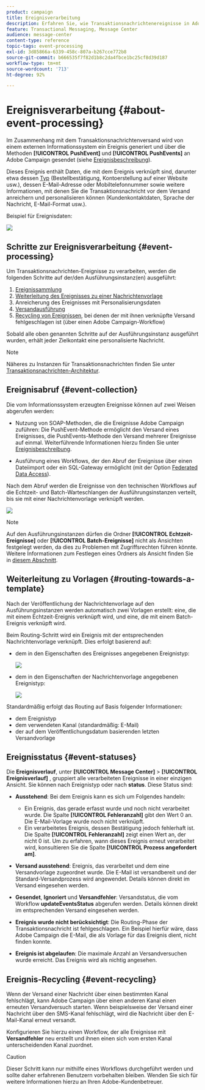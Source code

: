 ```yaml
---
product: campaign
title: Ereignisverarbeitung
description: Erfahren Sie, wie Transaktionsnachrichtenereignisse in Adobe Campaign Classic verarbeitet werden
feature: Transactional Messaging, Message Center
audience: message-center
content-type: reference
topic-tags: event-processing
exl-id: 3d85866a-6339-458c-807a-b267cce772b8
source-git-commit: b666535f7f82d1b8c2da4fbce1bc25cf8d39d187
workflow-type: tm+mt
source-wordcount: '713'
ht-degree: 92%

---
```


# Ereignisverarbeitung {#about-event-processing}



Im Zusammenhang mit dem Transaktionsnachrichtenversand wird von einem externen Informationssystem ein Ereignis generiert und über die Methoden **[!UICONTROL PushEvent]** und **[!UICONTROL PushEvents]** an Adobe Campaign gesendet (siehe [Ereignisbeschreibung](../../message-center/using/event-description.md)).

Dieses Ereignis enthält Daten, die mit dem Ereignis verknüpft sind, darunter etwa dessen [Typ](../../message-center/using/creating-event-types.md) (Bestellbestätigung, Kontoerstellung auf einer Website usw.), dessen E-Mail-Adresse oder Mobiltelefonnummer sowie weitere Informationen, mit denen Sie die Transaktionsnachricht vor dem Versand anreichern und personalisieren können (Kundenkontaktdaten, Sprache der Nachricht, E-Mail-Format usw.).

Beispiel für Ereignisdaten:

![](assets/messagecenter_events_request_001.png)

## Schritte zur Ereignisverarbeitung {#event-processing}

Um Transaktionsnachrichten-Ereignisse zu verarbeiten, werden die folgenden Schritte auf der/den Ausführungsinstanz(en) ausgeführt:

1. [Ereignissammlung](#event-collection)
1. [Weiterleitung des Ereignisses zu einer Nachrichtenvorlage](#routing-towards-a-template)
1. Anreicherung des Ereignisses mit Personalisierungsdaten
1. [Versandausführung](../../message-center/using/delivery-execution.md)
1. [Recycling von Ereignissen](#event-recycling), bei denen der mit ihnen verknüpfte Versand fehlgeschlagen ist (über einen Adobe Campaign-Workflow)

Sobald alle oben genannten Schritte auf der Ausführungsinstanz ausgeführt wurden, erhält jeder Zielkontakt eine personalisierte Nachricht.

>[!NOTE]
>
>Näheres zu Instanzen für Transaktionsnachrichten finden Sie unter [Transaktionsnachrichten-Architektur](../../message-center/using/transactional-messaging-architecture.md).


## Ereignisabruf {#event-collection}

Die vom Informationssystem erzeugten Ereignisse können auf zwei Weisen abgerufen werden:

* Nutzung von SOAP-Methoden, die die Ereignisse Adobe Campaign zuführen: Die PushEvent-Methode ermöglicht den Versand eines Ereignisses, die PushEvents-Methode den Versand mehrerer Ereignisse auf einmal. Weiterführende Informationen hierzu finden Sie unter [Ereignisbeschreibung](../../message-center/using/event-description.md).

* Ausführung eines Workflows, der den Abruf der Ereignisse über einen Dateiimport oder ein SQL-Gateway ermöglicht (mit der Option [Federated Data Access](../../installation/using/about-fda.md)).

Nach dem Abruf werden die Ereignisse von den technischen Workflows auf die Echtzeit- und Batch-Warteschlangen der Ausführungsinstanzen verteilt, bis sie mit einer Nachrichtenvorlage verknüpft werden.

![](assets/messagecenter_events_queues_001.png)

>[!NOTE]
>
>Auf den Ausführungsinstanzen dürfen die Ordner **[!UICONTROL Echtzeit-Ereignisse]** oder **[!UICONTROL Batch-Ereignisse]** nicht als Ansichten festgelegt werden, da dies zu Problemen mit Zugriffsrechten führen könnte. Weitere Informationen zum Festlegen eines Ordners als Ansicht finden Sie in [diesem Abschnitt](../../platform/using/access-management-folders.md).

## Weiterleitung zu Vorlagen {#routing-towards-a-template}

Nach der Veröffentlichung der Nachrichtenvorlage auf den Ausführungsinstanzen werden automatisch zwei Vorlagen erstellt: eine, die mit einem Echtzeit-Ereignis verknüpft wird, und eine, die mit einem Batch-Ereignis verknüpft wird.

Beim Routing-Schritt wird ein Ereignis mit der entsprechenden Nachrichtenvorlage verknüpft. Dies erfolgt basierend auf:

* dem in den Eigenschaften des Ereignisses angegebenen Ereignistyp:

  ![](assets/messagecenter_event_type_001.png)

* dem in den Eigenschaften der Nachrichtenvorlage angegebenen Ereignistyp:

  ![](assets/messagecenter_event_type_002.png)

Standardmäßig erfolgt das Routing auf Basis folgender Informationen:

* dem Ereignistyp
* dem verwendeten Kanal (standardmäßig: E-Mail)
* der auf dem Veröffentlichungsdatum basierenden letzten Versandvorlage

## Ereignisstatus {#event-statuses}

Die **Ereignisverlauf**, unter **[!UICONTROL Message Center]** > **[!UICONTROL Ereignisverlauf]** , gruppiert alle verarbeiteten Ereignisse in einer einzigen Ansicht. Sie können nach Ereignistyp oder nach **status**. Diese Status sind:

* **Ausstehend**: Bei dem Ereignis kann es sich um Folgendes handeln:

   * Ein Ereignis, das gerade erfasst wurde und noch nicht verarbeitet wurde. Die Spalte **[!UICONTROL Fehleranzahl]** gibt den Wert 0 an. Die E-Mail-Vorlage wurde noch nicht verknüpft.
   * Ein verarbeitetes Ereignis, dessen Bestätigung jedoch fehlerhaft ist. Die Spalte **[!UICONTROL Fehleranzahl]** zeigt einen Wert an, der nicht 0 ist. Um zu erfahren, wann dieses Ereignis erneut verarbeitet wird, konsultieren Sie die Spalte **[!UICONTROL Prozess angefordert am]**.

* **Versand ausstehend**: Ereignis, das verarbeitet und dem eine Versandvorlage zugeordnet wurde. Die E-Mail ist versandbereit und der Standard-Versandprozess wird angewendet. Details können direkt im Versand eingesehen werden.
* **Gesendet**, **Ignoriert** und **Versandfehler**: Versandstatus, die vom Workflow **updateEventsStatus** abgerufen werden. Details können direkt im entsprechenden Versand eingesehen werden.
* **Ereignis wurde nicht berücksichtigt**: Die Routing-Phase der Transaktionsnachricht ist fehlgeschlagen. Ein Beispiel hierfür wäre, dass Adobe Campaign die E-Mail, die als Vorlage für das Ereignis dient, nicht finden konnte.
* **Ereignis ist abgelaufen**: Die maximale Anzahl an Versandversuchen wurde erreicht. Das Ereignis wird als nichtig angesehen.

## Ereignis-Recycling {#event-recycling}

Wenn der Versand einer Nachricht über einen bestimmten Kanal fehlschlägt, kann Adobe Campaign über einen anderen Kanal einen erneuten Versandversuch starten. Wenn beispielsweise der Versand einer Nachricht über den SMS-Kanal fehlschlägt, wird die Nachricht über den E-Mail-Kanal erneut versandt.

Konfigurieren Sie hierzu einen Workflow, der alle Ereignisse mit **Versandfehler** neu erstellt und ihnen einen sich vom ersten Kanal unterscheidenden Kanal zuordnet.

>[!CAUTION]
>
>Dieser Schritt kann nur mithilfe eines Workflows durchgeführt werden und sollte daher erfahrenen Benutzern vorbehalten bleiben. Wenden Sie sich für weitere Informationen hierzu an Ihren Adobe-Kundenbetreuer.